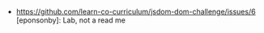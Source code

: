 * https://github.com/learn-co-curriculum/jsdom-dom-challenge/issues/6 [eponsonby]: Lab, not a read me
